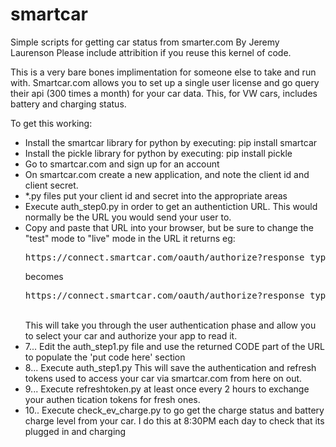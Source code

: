 # smartcar
Simple scripts for getting car status from smarter.com
By Jeremy Laurenson
Please include attribition if you reuse this kernel of code.

This is a very bare bones implimentation for someone else to take and run with. Smartcar.com allows you to set up a single user license and go query their api (300 times a month) for your car data. This, for VW cars, includes battery and charging status.

To get this working:
<UL>
<LI>Install the smartcar library for python by executing: pip install smartcar</LI>
<LI>Install the pickle library for python by executing: pip install pickle</LI>
<LI>Go to smartcar.com and sign up for an account</LI>
<LI>On smartcar.com create a new application, and note the client id and client secret.</LI>
<LI>*.py files put your client id and secret into the appropriate areas</LI>
<LI>Execute auth_step0.py in order to get an authentiction URL. This would normally be the URL you would send your user to.</LI>
<LI>Copy and paste that URL into your browser, but be sure to change the "test" mode to "live" mode in the URL it returns eg:
<BR><PRE>https://connect.smartcar.com/oauth/authorize?response_type=code&client_id=blahblah&redirect_uri=http%3A%2F%2Flocalhost%2Fsmartcar%2Fredirect%2F&approval_prompt=auto&scope=read_vehicle_info+read_battery+read_charge&mode=test</PRE> becomes
<BR><PRE>https://connect.smartcar.com/oauth/authorize?response_type=code&client_id=blahblah&redirect_uri=http%3A%2F%2Flocalhost%2Fsmartcar%2Fredirect%2F&approval_prompt=auto&scope=read_vehicle_info+read_battery+read_charge&mode=live</PRE>
<BR>      This will take you through the user authentication phase and allow you to select your car and authorize your app to read it.</LI>
<LI>7... Edit the auth_step1.py file and use the returned CODE part of the URL to populate the 'put code here' section</LI>
<LI>8... Execute auth_step1.py   This will save the authentication and refresh tokens used to access your car via smartcar.com from here on out.</LI>
<LI>9... Execute refreshtoken.py at least once every 2 hours to exchange your authen tication tokens for fresh ones.</LI>
<LI>10.. Execute check_ev_charge.py to go get the charge status and battery charge level from your car. I do this at 8:30PM each day to check that its plugged in and charging</LI>
</UL>
